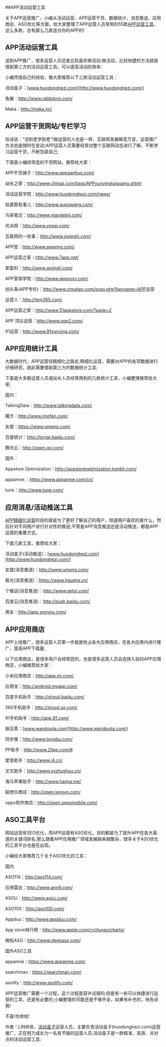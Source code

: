 ##APP活动运营工具



关于APP运营推广，小编从活动运营、APP运营干货、数据统计、消息推送、应用商店、ASO优化等方面，给大家整理了APP运营人员常用的55款[APP运营工具](http://www.huodonghezi.com/news-622.html)。这么多款，总有那么几款适合你的APP的!

## **APP活动运营工具**

说到APP推广，很多运营人员还是比较喜欢做活动;做活动，比较快捷的方法就是借助第三方的活动运营工具，可以提高活动的效率;

小编凭借自己的经验，像大家推荐以下三款活动运营工具：

活动盒子：[www.huodonghezi.com](http://www.huodonghezi.com/)

兔展：<http://www.rabbitpre.com/>

Maka：<http://maka.im/>

## **APP运营干货网站/专栏学习**

俗话说：“活到老学到老”!做运营的人也是一样，互联网发展瞬息万变，运营推广方法也是随时在变动;APP运营人员需要经常对整个互联网动态进行了解，不断学习运营干货，不断包装自己;

下面是小编经常逛的干货网站，推荐给大家：

APP干货铺子：<http://www.appganhuo.com/>

站长之家：<http://www.chinaz.com/tags/APPyunyingtuiguang.shtml>

活动运营学院：<http://www.huodonghezi.com/news/>

姑婆那些事儿：<http://www.gupowang.com/>

鸟哥笔记：<http://www.niaogebiji.com/>

优派网：<http://www.yopai.com/>

互联网的一些事：<http://www.yixieshi.com/>

APP营：<http://www.appying.com/>

APP运营之家：<http://www.7app.net/>

爱盈利：<http://www.aiyingli.com/>

APP营销学院：<http://www.appyxxy.com/>

创头条(APP专栏)：<http://www.ctoutiao.com/soso.php?keyname=APP>运营

运营人：<http://tem365.com/>

APP运营之家：<http://www.51appstore.com/?page=2>

APP 顶尖运营：<http://www.opp2.com/>

91运营：<http://www.91yunying.com/>

## **APP应用统计工具**

大数据时代，APP运营往精细化之路走;精细化运营，需要对APP的各项数据进行仔细研究，因此需要借助第三方的数据统计工具;

下面是大多数运营人员或站长人员经常用到的几款统计工具，小编整理推荐给大家;

国内：

TalkingData：<http://www.talkingdata.com/>

魔方：<http://www.imofan.com/>

友盟：<https://www.umeng.com/>

百度统计：<http://tongji.baidu.com/>

腾讯云：<http://open.qq.com/>

国外：

Appstore Optimization：<http://appstoreoptimization.tumblr.com/>

appannie.：<https://www.appannie.com/cn/>

tune：<http://www.tune.com/>

## **应用消息/活动推送工具**

[APP精细化运营](http://www.huodonghezi.com/news-435.html)的目的就是为了更好了解自己的用户，知道用户喜欢的是什么，然后针对不同用户进行针对性的推送;不管是APP消息推送还是活动推送，都是APP运营的重要方式。

下面几款工具，推荐给大家：

活动盒子(活动推送)：[www.huodonghezi.com](http://www.huodonghezi.com/)

友盟(消息推送)：<http://www.umeng.com/>

极光(消息推送)：<https://www.jiguang.cn/>

个推运(消息推送)：<http://www.getui.com/>

百度云(消息推送)：<http://push.baidu.com/>

用友：<http://app.yonyou.com/>

## **APP应用商店**

APP上线推广，很多运营人员第一步就是抢占各大应用商店，在各大应用内进行推广，提高APP下载量;

以下应用商店，是很多用户会经常逛的，也是很多运营人员会选择入驻的APP应用商店，小编推荐给大家：

小米应用商店：<http://app.mi.com/>

应用宝：<http://android.myapp.com/>

百度手机助手：<http://shouji.baidu.com/>

360手机助手：<http://shouji.so.com/>

91手机助手：<http://app.91.com/>

豌豆荚：[www.wandoujia.com](http://www.wandoujia.com/)

同步推：<http://www.tongbu.com/>

PP助手：<http://www.25pp.com/#>

爱思助手：<http://www.i4.cn/>

叉叉助手：<http://www.xxzhushou.cn/>

海马苹果助手：<http://www.haima.me/>

联想乐商店：<http://open.lenovo.com/>

oppo软件商店：<http://open.oppomobile.com/>

## **ASO工具平台**

网站运营有SEO优化，而APP运营有ASO优化，目的都是为了提升APP在各大渠道的关键词排名;那么随着APP应用推广领域发展越来越繁杂，很多关于ASO优化的工具平台也是在出现。

小编给大家推荐几个关于ASO优化的工具：

国内

ASO114：<http://aso114.com/>

应用雷达：<http://www.ann9.com/>

ASOU：<http://www.asou.com/>

ASO100：<http://aso100.com/>

Appduu：<http://www.appduu.com/>

App store排行榜：<http://www.apple.com/cn/itunes/charts/>

微拓ASO：<http://www.deepaso.com/>

国外ASO工具

appannie：<https://www.appannie.com/>

searchman：<https://searchman.com/>

asotify：<http://www.asotify.com/>

APP运营推广需要一个过程，这个过程是容许试错的;但是有一些可以快捷进行运营的工具，还是有必要的;小编整理的可能还是不够齐全，如果有补充的，快告诉我!

不喜!勿喷哈!

作者：LIN帅哥，[活动盒子](http://www.huodonghezi.com/)运营人员，主要负责活动盒子(huodonghezi.com)运营推广，正在努力成长为一名有节操的运营人员;活动盒子是一款精准、高效、点对点的活动运营工具;